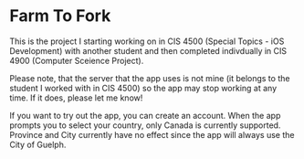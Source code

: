 # Farm To Fork

This is the project I starting working on in CIS 4500 (Special Topics - iOS Development) with another student and then completed indivdually in CIS 4900 (Computer Sceience Project).

Please note, that the server that the app uses is not mine (it belongs to the student I worked with in CIS 4500) so the app may stop working at any time. If it does, please let me know!

If you want to try out the app, you can create an account. When the app prompts you to select your country, only Canada is currently supported. Province and City currently have no effect since the app will always use the City of Guelph.
